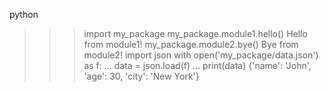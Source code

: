 python
>>> import my_package
>>> my_package.module1.hello()
Hello from module1!
>>> my_package.module2.bye()
Bye from module2!
>>> import json
>>> with open('my_package/data.json') as f:
...     data = json.load(f)
...
>>> print(data)
{'name': 'John', 'age': 30, 'city': 'New York'}